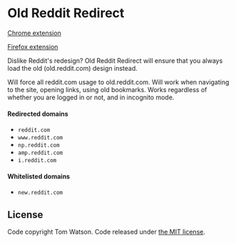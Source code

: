 # Old Reddit Redirect

[Chrome extension](https://chrome.google.com/webstore/detail/old-reddit-redirect/dneaehbmnbhcippjikoajpoabadpodje)

[Firefox extension](https://addons.mozilla.org/firefox/addon/old-reddit-redirect)

Dislike Reddit's redesign? Old Reddit Redirect will ensure that you always load the old (old.reddit.com) design instead.

Will force all reddit.com usage to old.reddit.com. Will work when navigating to the site, opening links, using old bookmarks. Works regardless of whether you are logged in or not, and in incognito mode.

#### Redirected domains

- `reddit.com`
- `www.reddit.com`
- `np.reddit.com`
- `amp.reddit.com`
- `i.reddit.com`

#### Whitelisted domains

- `new.reddit.com`

## License

Code copyright Tom Watson. Code released under [the MIT license](LICENSE.txt).
